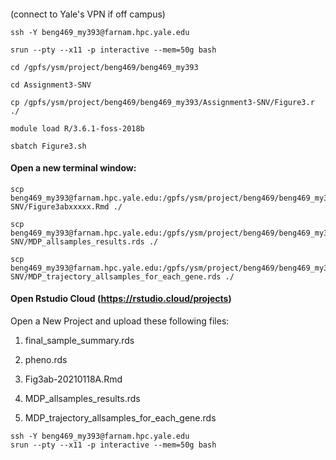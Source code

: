 ####  

(connect to Yale's VPN if off campus)

```
ssh -Y beng469_my393@farnam.hpc.yale.edu

srun --pty --x11 -p interactive --mem=50g bash

cd /gpfs/ysm/project/beng469/beng469_my393

cd Assignment3-SNV

cp /gpfs/ysm/project/beng469/beng469_my393/Assignment3-SNV/Figure3.r ./

module load R/3.6.1-foss-2018b

sbatch Figure3.sh
```
#### Open a new terminal window:
```
scp beng469_my393@farnam.hpc.yale.edu:/gpfs/ysm/project/beng469/beng469_my393/Assignment3-SNV/Figure3abxxxxx.Rmd ./

scp beng469_my393@farnam.hpc.yale.edu:/gpfs/ysm/project/beng469/beng469_my393/Assignment3-SNV/MDP_allsamples_results.rds ./

scp beng469_my393@farnam.hpc.yale.edu:/gpfs/ysm/project/beng469/beng469_my393/Assignment3-SNV/MDP_trajectory_allsamples_for_each_gene.rds ./
```

#### Open Rstudio Cloud (https://rstudio.cloud/projects)

Open a New Project and upload these following files: 
1. final_sample_summary.rds 
2. pheno.rds

3. Fig3ab-20210118A.Rmd  
4. MDP_allsamples_results.rds
5. MDP_trajectory_allsamples_for_each_gene.rds

```
ssh -Y beng469_my393@farnam.hpc.yale.edu
srun --pty --x11 -p interactive --mem=50g bash
```


